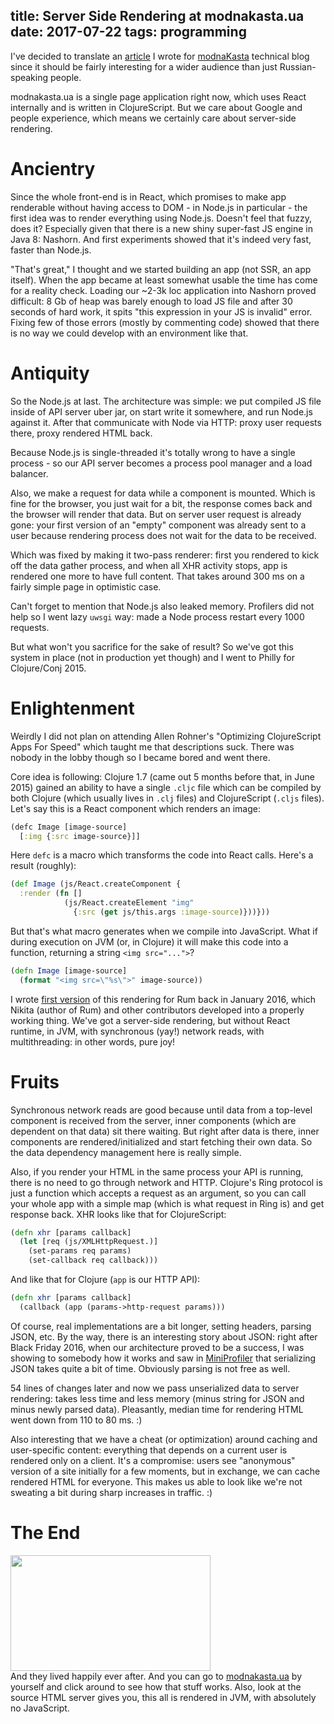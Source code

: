 title: Server Side Rendering at modnakasta.ua
date: 2017-07-22
tags: programming
----


I've decided to translate an [article][] I wrote
for [modnaKasta](https://modnakasta.ua) technical blog since it should be
fairly interesting for a wider audience than just Russian-speaking people.

[article]: https://medium.com/engikasta/server-side-rendering-b5b11dfe2400

modnakasta.ua is a single page application right now, which uses React
internally and is written in ClojureScript. But we care about Google and people
experience, which means we certainly care about server-side rendering.

# Ancientry

Since the whole front-end is in React, which promises to make app renderable
without having access to DOM - in Node.js in particular - the first idea was to
render everything using Node.js. Doesn't feel that fuzzy, does it? Especially
given that there is a new shiny super-fast JS engine in Java 8: Nashorn. And
first experiments showed that it's indeed very fast, faster than Node.js.

"That's great," I thought and we started building an app (not SSR, an app
itself). When the app became at least somewhat usable the time has come for a
reality check. Loading our ~2-3k loc application into Nashorn proved difficult:
8 Gb of heap was barely enough to load JS file and after 30 seconds of hard work,
it spits "this expression in your JS is invalid" error. Fixing few of
those errors (mostly by commenting code) showed that there is no way we could
develop with an environment like that.

# Antiquity

So the Node.js at last. The architecture was simple: we put compiled JS file inside
of API server uber jar, on start write it somewhere, and run Node.js against
it. After that communicate with Node via HTTP: proxy user requests there, proxy
rendered HTML back.

Because Node.js is single-threaded it's totally wrong to have a single process -
so our API server becomes a process pool manager and a load balancer.

Also, we make a request for data while a component is mounted. Which is fine for
the browser, you just wait for a bit, the response comes back and the browser
will render that data. But on server user request is already gone: your first
version of an "empty" component was already sent to a user because rendering
process does not wait for the data to be received.

Which was fixed by making it two-pass renderer: first you rendered to kick off
the data gather process, and when all XHR activity stops, app is rendered one
more to have full content. That takes around 300 ms on a fairly simple page in
optimistic case.

Can't forget to mention that Node.js also leaked memory. Profilers did not help
so I went lazy `uwsgi` way: made a Node process restart every 1000 requests.

But what won't you sacrifice for the sake of result? So we've got this system in
place (not in production yet though) and I went to Philly for Clojure/Conj 2015.

# Enlightenment

Weirdly I did not plan on attending Allen Rohner's "Optimizing ClojureScript
Apps For Speed" which taught me that descriptions suck. There was nobody in the
lobby though so I became bored and went there.

Core idea is following: Clojure 1.7 (came out 5 months before that, in June 2015)
gained an ability to have a single `.cljc` file which can be compiled by both
Clojure (which usually lives in `.clj` files) and ClojureScript (`.cljs`
files). Let's say this is a React component which renders an image:

```clj
(defc Image [image-source]
  [:img {:src image-source}]]
```

Here `defc` is a macro which transforms the code into React calls. Here's a
result (roughly):

```clj
(def Image (js/React.createComponent {
  :render (fn []
            (js/React.createElement "img" 
              {:src (get js/this.args :image-source)}))})) 
```

But that's what macro generates when we compile into JavaScript. What if during
execution on JVM (or, in Clojure) it will make this code into a function,
returning a string `<img src="...">`?

```clj
(defn Image [image-source]
  (format "<img src=\"%s\">" image-source))
```

I wrote [first version][1] of this rendering for Rum back in January 2016, which
Nikita (author of Rum) and other contributors developed into a properly working
thing. We've got a server-side rendering, but without React runtime, in JVM,
with synchronous (yay!) network reads, with multithreading: in other words, pure
joy!

[1]: https://github.com/tonsky/rum/commit/5add8dfb4d1e077b0b63a9b2eb76d77ec593817d


# Fruits

Synchronous network reads are good because until data from a top-level component
is received from the server, inner components (which are dependent on that data)
sit there waiting. But right after data is there, inner components are
rendered/initialized and start fetching their own data. So the data dependency
management here is really simple.

Also, if you render your HTML in the same process your API is running, there is
no need to go through network and HTTP. Clojure's Ring protocol is just a
function which accepts a request as an argument, so you can call your whole app
with a simple map (which is what request in Ring is) and get response back. XHR
looks like that for ClojureScript:

```clj
(defn xhr [params callback]
  (let [req (js/XMLHttpRequest.)]
    (set-params req params)
    (set-callback req callback)))
```

And like that for Clojure (`app` is our HTTP API):

```clj
(defn xhr [params callback]
  (callback (app (params->http-request params)))
```

Of course, real implementations are a bit longer, setting headers, parsing JSON,
etc. By the way, there is an interesting story about JSON: right after Black
Friday 2016, when our architecture proved to be a success, I was showing to
somebody how it works and saw in [MiniProfiler][] that serializing JSON takes
quite a bit of time. Obviously parsing is not free as well.

[MiniProfiler]: http://miniprofiler.com/

54 lines of changes later and now we pass unserialized data to server rendering:
takes less time and less memory (minus string for JSON and minus newly parsed
data). Pleasantly, median time for rendering HTML went down from 110 to 80
ms. :)

Also interesting that we have a cheat (or optimization) around caching and
user-specific content: everything that depends on a current user is rendered
only on a client. It's a compromise: users see "anonymous" version of a site
initially for a few moments, but in exchange, we can cache rendered HTML for
everyone. This makes us able to look like we're not sweating a bit during sharp
increases in traffic. :)

# The End

<div class="flex-left flex-wrap">
<div class="unit unit-1-on-mobile">
<a href="https://modnakasta.ua"><img width=320 height=185 src="/media/mk-img.jpg"/></a>
</div>

<div class="unit">
And they lived happily ever after. And you can go to <a
href="https://modnakasta.ua">modnakasta.ua</a> by yourself and click around to
see how that stuff works. Also, look at the source HTML server gives you, this all
is rendered in JVM, with absolutely no JavaScript.
</div>
</div>
